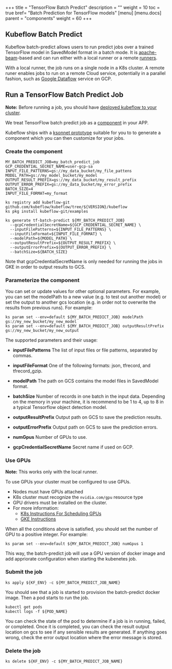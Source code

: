 +++
title = "TensorFlow Batch Predict"
description = ""
weight = 10
toc = true
bref= "Batch Prediction for TensorFlow models"
[menu]
[menu.docs]
  parent = "components"
  weight = 60
+++

## Kubeflow Batch Predict

Kubeflow batch-predict allows users to run predict jobs over a trained
TensorFlow model in SavedModel format in a batch mode. It is
[apache-beam](https://beam.apache.org/)-based and can run either with a local
runner or a remote [runners](https://beam.apache.org/documentation/runners/capability-matrix/).

With a local runner, the job runs on a single node in a K8s cluster. A remote runer enables jobs to run
on a remote Cloud service, potentially in a parallel fashion, such as [Google Dataflow](https://cloud.google.com/dataflow) service on GCP.


## Run a TensorFlow Batch Predict Job

**Note:** Before running a job, you should have [deployed kubeflow to your cluster](#deploy-kubeflow).

We treat TensorFlow batch predict job as a [component](https://ksonnet.io/docs/tutorial#2-generate-and-deploy-an-app-component) in your APP.

Kubeflow ships with a [ksonnet prototype](https://ksonnet.io/docs/concepts#prototype)
suitable for you to to generate a component which you can then customize for your jobs.

### Create the component

```
MY_BATCH_PREDICT_JOB=my_batch_predict_job
GCP_CREDENTIAL_SECRET_NAME=user-gcp-sa
INPUT_FILE_PATTERNS=gs://my_data_bucket/my_file_pattens
MODEL_PATH=gs://my_model_bucket/my_model
OUTPUT_RESULT_PREFIX=gs://my_data_bucket/my_result_prefix
OUTPUT_ERROR_PREFIX=gs://my_data_bucket/my_error_prefix
BATCH_SIZE=4
INPUT_FILE_FORMAT=my_format

ks registry add kubeflow-git github.com/kubeflow/kubeflow/tree/${VERSION}/kubeflow
ks pkg install kubeflow-git/examples

ks generate tf-batch-predict ${MY_BATCH_PREDICT_JOB}
  --gcpCredentialSecretName=${GCP_CREDENTIAL_SECRET_NAME} \
  --inputFilePatterns=${INPUT_FILE_PATTERNS} \
  --inputFileFormat=${INPUT_FILE_FORMAT} \
  --modelPath=${MODEL_PATH} \
  --outputResultPrefix=${OUTPUT_RESULT_PREFIX} \
  --outputErrorPrefix=${OUTPUT_ERROR_PREFIX} \
  --batchSize=${BATCH_SIZE}
```

Note that gcpCredentialSecretName is only needed for running the jobs in GKE in
order to output results to GCS.

### Parameterize the component

You can set or update values for other optional parameters. For example, you can
set the modelPath to a new value (e.g. to test out another model) or set the output to
another gcs location (e.g. in order not to overwrite the results from previous
runs). For example:

```
ks param set --env=default ${MY_BATCH_PREDICT_JOB} modelPath gs://my_new_bucket/my_new_model
ks param set --env=default ${MY_BATCH_PREDICT_JOB} outputResultPrefix gs://my_new_bucket/my_new_output
```

The supported parameters and their usage:

  * **inputFilePatterns** The list of input files or file patterns, separated by commas.

  * **inputFileFormat** One of the following formats: json, tfrecord, and tfrecord_gzip.

  * **modelPath** The path on GCS contains the model files in SavedModel format.

  * **batchSize** Number of records in one batch in the input data. Depending on the memory in your machine, it is
  recommend to be 1 to 4, up to 8 in a typical Tensorflow object detection model.

  * **outputResultPrefix** Output path on GCS to save the prediction results.

  * **outputErrorPrefix** Output path on GCS to save the prediction errors.

  * **numGpus** Number of GPUs to use.

  * **gcpCredentialSecretName** Secret name if used on GCP.

### Use GPUs

**Note:** This works only with the local runner.

To use GPUs your cluster must be configured to use GPUs.

  * Nodes must have GPUs attached
  * K8s cluster must recognize the `nvidia.com/gpu` resource type
  * GPU drivers must be installed on the cluster.
  * For more information:
      * [K8s Instructions For Scheduling GPUs](https://kubernetes.io/docs/tasks/manage-gpus/scheduling-gpus/)
      * [GKE Instructions](https://cloud.google.com/kubernetes-engine/docs/concepts/gpus)

When all the conditions above is satisfied, you should set the number of GPU to a positive
integer. For example:

```
ks param set --env=default ${MY_BATCH_PREDICT_JOB} numGpus 1
```

This way, the batch-predict job will use a GPU version of docker image and add appriorate
configuration when starting the kubenetes job.

### Submit the job

```
ks apply ${KF_ENV} -c ${MY_BATCH_PREDICT_JOB_NAME}
```

You should see that a job is started to provision the batch-predict docker image.
Then a pod starts to run the job.

```
kubectl get pods
kubectl logs -f ${POD_NAME}
```

You can check the state of the pod to determine if a job is in running,
failed, or completed. Once it is completed, you can check
the result output location on gcs to see if any sensible results are generated. If
anything goes wrong, check the error output location where the error message is
stored.

### Delete the job

```
ks delete ${KF_ENV} -c ${MY_BATCH_PREDICT_JOB_NAME}
```
